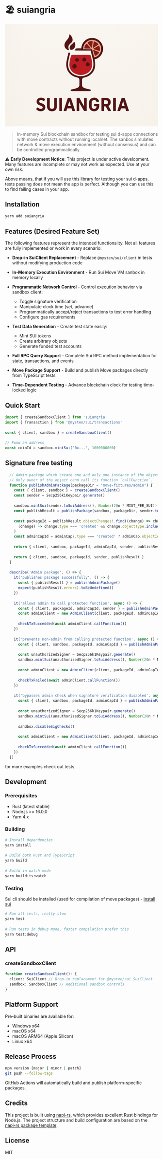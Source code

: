 # 🏖️ suiangria

![SUIANGRIA Logo](assets/logo.png)

> In-memory Sui blockchain sandbox for testing sui d-apps connections with move contracts without running localnet.
> The sanbox simulates network & move execution environment (without consensus) and can be controlled programmatically.

⚠️ **Early Development Notice**: This project is under active development. Many features are incomplete or may not work as expected. Use at your own risk.

Above means, that if you will use this library for testing your sui d-apps, tests passing does not mean the app is perfect. Although you can use this to find failing cases in your app.

## Installation

```bash
yarn add suiangria
```

## Features (Desired Feature Set)

The following features represent the intended functionality. Not all features are fully implemented or work in every scenario:

- **Drop-in SuiClient Replacement** - Replace `@mysten/sui/client` in tests without modifying production code

- **In-Memory Execution Environment** - Run Sui Move VM sanbox in memory locally

- **Programmatic Network Control** - Control execution behavior via sandbox client:
  - Toggle signature verification
  - Manipulate clock time (set, advance)
  - Programmatically accept/reject transactions to test error handling
  - Configure gas requirements

- **Test Data Generation** - Create test state easily:
  - Mint SUI tokens
  - Create arbitrary objects
  - Generate funded test accounts

- **Full RPC Query Support** - Complete Sui RPC method implementation for state, transactions, and events

- **Move Package Support** - Build and publish Move packages directly from TypeScript tests

- **Time-Dependent Testing** - Advance blockchain clock for testing time-locked logic

## Quick Start

```typescript
import { createSandboxClient } from 'suiangria'
import { Transaction } from '@mysten/sui/transactions'

const { client, sandbox } = createSandboxClient()

// Fund an address
const coinId = sandbox.mintSui('0x...', 1000000000)
```

## Signature free testing

```typescript
  // Admin package which create one and only one instance of the object AdminCap.
  // Only owner of the object cann call its function `callFunction`.
  function publishAdminPackage(packageDir = "move-fixtures/admin") {
    const { client, sandbox } = createSandboxClient()
    const sender = Secp256k1Keypair.generate()

    sandbox.mintSui(sender.toSuiAddress(), Number(20n * MIST_PER_SUI))
    const publishResult = publishPackage(sandbox, packageDir, sender.toSuiAddress())

    const packageId = publishResult.objectChanges!.find((change) => change.type === 'published')!.packageId const adminCap = const adminCap = publishResult.objectChanges!.find(
      (change) => change.type === 'created' && change.objectType.includes('AdminCap'),
    )
    const adminCapId = adminCap?.type === 'created' ? adminCap.objectId : ''

    return { client, sandbox, packageId, adminCapId, sender, publishResult }

    return { client, sandbox, packageId, sender, publishResult }
  }

  describe('Admin package', () => {
    it('publishes package successfully', () => {
      const { publishResult } = publishAdminPackage()
      expect(publishResult.errors).toBeUndefined()
    })

    it('allows admin to call protected function', async () => {
      const { client, packageId, adminCapId, sender } = publishAdminPackage()
      const adminClient = new AdminClient(client, packageId, adminCapId, sender)

      checkTxSuccedded(await adminClient.callFunction())
    })

    it('prevents non-admin from calling protected function', async () => {
      const { client, sandbox, packageId, adminCapId } = publishAdminPackage()

      const unauthorizedSigner = Secp256k1Keypair.generate()
      sandbox.mintSui(unauthorizedSigner.toSuiAddress(), Number(20n * MIST_PER_SUI))

      const adminClient = new AdminClient(client, packageId, adminCapId, unauthorizedSigner)

      checkTxFailed(await adminClient.callFunction())
    })

    it('bypasses admin check when signature verification disabled', async () => {
      const { client, sandbox, packageId, adminCapId } = publishAdminPackage()

      const unauthorizedSigner = Secp256k1Keypair.generate()
      sandbox.mintSui(unauthorizedSigner.toSuiAddress(), Number(20n * MIST_PER_SUI))

      sandbox.disableSigChecks()

      const adminClient = new AdminClient(client, packageId, adminCapId, unauthorizedSigner)

      checkTxSuccedded(await adminClient.callFunction())
    })
  })
```

for more examples check out tests.

## Development

### Prerequisites

- Rust (latest stable)
- Node.js >= 16.0.0
- Yarn 4.x

### Building

```bash
# Install dependencies
yarn install

# Build both Rust and TypeScript
yarn build

# Build in watch mode
yarn build:ts:watch
```

### Testing

Sui cli should be installed (used for compilation of move packages) - [install sui](https://docs.sui.io/guides/developer/getting-started/sui-install)

```bash
# Run all tests, really slow
yarn test

# Run tests in debug mode, faster compilation prefer this
yarn test:debug
```

## API

### createSandboxClient

```typescript
function createSandboxClient(): {
  client: SuiClient // Drop-in replacement for @mysten/sui SuiClient
  sandbox: SandboxClient // Additional sandbox controls
}
```

## Platform Support

Pre-built binaries are available for:

- Windows x64
- macOS x64
- macOS ARM64 (Apple Silicon)
- Linux x64

## Release Process

```bash
npm version [major | minor | patch]
git push --follow-tags
```

GitHub Actions will automatically build and publish platform-specific packages.

## Credits

This project is built using [napi-rs](https://github.com/napi-rs/napi-rs), which provides excellent Rust bindings for Node.js. The project structure and build configuration are based on the [napi-rs package template](https://github.com/napi-rs/package-template).

## License

MIT
